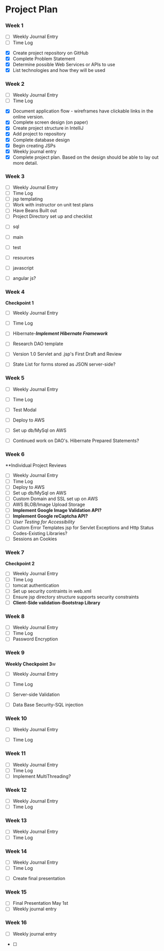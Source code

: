 # Project Plan

### Week 1
* [ ] Weekly Journal Entry
* [ ] Time Log
- [X] Create project repository on GitHub
- [X] Complete Problem Statement
- [X] Determine possible Web Services or APIs to use
- [X] List technologies and how they will be used

### Week 2
* [ ] Weekly Journal Entry
* [ ] Time Log
- [X] Document application flow - wireframes have clickable links in the online version.
- [X] Complete screen design (on paper)
- [X] Create project structure in IntelliJ
- [X] Add project to repository
- [X] Complete database design
- [X] Begin creating JSPs
- [X] Weekly journal entry
- [X] Complete project plan. Based on the design should be able to lay out 
more detail.

### Week 3
* [ ] Weekly Journal Entry
* [ ] Time Log
* [ ] jsp templating
* [ ] Work with instructor on unit test plans
* [ ] Have Beans Built out
* [ ] Project Directory set up and checklist
-[ ] sql
-[ ] main
-[ ] test
-[ ] resources
-[ ] javascript
-[ ] angular js?


### Week 4
**Checkpoint 1**

* [ ] Weekly Journal Entry
* [ ] Time Log
* [ ] Hibernate-***Implement Hibernate Framework***
* [ ] Research DAO template
* [ ] Version 1.0 Servlet and .jsp's First Draft and Review
* [ ] State List for forms stored as JSON server-side?


### Week 5

* [ ] Weekly Journal Entry
* [ ] Time Log
* [ ] Test Modal
* [ ] Deploy to AWS
* [ ] Set up db/MySql on AWS
* [ ] Continued work on DAO's. Hibernate Prepared Statements?


### Week 6
**Individual Project Reviews
* [ ] Weekly Journal Entry
* [ ] Time Log
* [ ] Deploy to AWS
* [ ] Set up db/MySql on AWS
* [ ] Custom Domain and SSL set up on AWS
* [ ] AWS BLOB/Image Upload Storage
* [ ] **Implement Google Image Validation API?**
* [ ] **Implement Google reCaptcha API?**
* [ ] *User Testing for Accessibility*
* [ ] Custom Error Templates jsp for Servlet Exceptions and Http Status Codes-Existing Libraries?
* [ ] Sessions an Cookies

### Week 7
**Checkpoint 2**
* [ ] Weekly Journal Entry
* [ ] Time Log
* [ ] tomcat authentication
* [ ] Set up security contraints in web.xml
* [ ] Ensure jsp directory structure supports security constraints
* [ ] **Client-Side validation-Bootstrap Library**

### Week 8
* [ ] Weekly Journal Entry
* [ ] Time Log
* [ ] Password Encryption

### Week 9
**Weekly Checkpoint 3**w
* [ ] Weekly Journal Entry
* [ ] Time Log
* [ ] Server-side Validation
* [ ] Data Base Security-SQL injection


### Week 10
* [ ] Weekly Journal Entry
* [ ] Time Log


### Week 11
* [ ] Weekly Journal Entry
* [ ] Time Log
* [ ] Implement MultiThreading?

### Week 12
* [ ] Weekly Journal Entry
* [ ] Time Log

### Week 13
* [ ] Weekly Journal Entry
* [ ] Time Log

### Week 14
* [ ] Weekly Journal Entry
* [ ] Time Log
- [ ] Create final presentation

### Week 15
- [ ] Final Presentation May 1st
- [ ] Weekly journal entry

### Week 16
- [ ] Weekly journal entry

* [ ]









